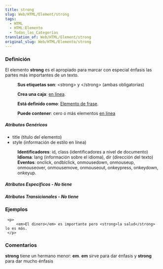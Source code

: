 ```yaml
---
title: strong
slug: Web/HTML/Element/strong
tags:
  - HTML
  - HTML:Elemento
  - Todas_las_Categorías
translation_of: Web/HTML/Element/strong
original_slug: Web/HTML/Elemento/strong
---
```

### Definición

El elemento **strong** es el apropiado para marcar con especial énfasis las partes más importantes de un texto.

<dl><dd><strong>Sus etiquetas son</strong>: &#x3C;strong> y &#x3C;/strong> (ambas obligatorias)</dd></dl>

<dl><dd><strong>Crea una caja</strong>: <a href="es/HTML/Elemento/Tipos_de_elementos#en_linea">en linea</a>.</dd></dl>

<dl><dd><strong>Está definido como</strong>: <a href="es/HTML/Elemento/Tipos_de_elementos#de_frase">Elemento de frase</a>.</dd></dl>

<dl><dd><strong>Puede contener</strong>: cero o más elementos <a href="es/HTML/Elemento/Tipos_de_elementos#en_linea">en linea</a></dd></dl>

##### Atributos Genéricos

- title (título del elemento)
- style (información de estilo en línea)

<dl><dd><strong>Identificadores</strong>: id, class (identificadores a nivel de documento)</dd><dd><strong>Idioma</strong>: lang (información sobre el idioma), dir (dirección del texto)</dd><dd><strong>Eventos</strong>: onclick, ondblclick, onmousedown, onmouseup, onmouseover, onmousemove, onmouseout, onkeypress, onkeydown, onkeyup.</dd></dl>

##### Atributos Específicos - No tiene

##### Atributos Transicionales - No tiene

### Ejemplos

```
 <p>
     <em>El dinero</em> es importante pero <strong>la salud</strong> lo es más.
 </p>
```

### Comentarios

**strong** tiene un hermano menor: **em**. **em** sirve para dar énfasis y **strong** para dar mucho énfasis
